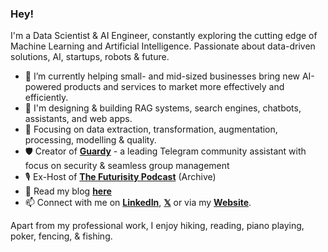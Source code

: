 ### Hey!

I'm a Data Scientist & AI Engineer, constantly exploring the cutting edge of Machine Learning and Artificial Intelligence. Passionate about data-driven solutions, AI, startups, robots & future.

- 🔭 I’m currently helping small- and mid-sized businesses bring new AI-powered products and services to market more effectively and efficiently.
- 🌱 I'm designing & building RAG systems, search engines, chatbots, assistants, and web apps.
- 🔎 Focusing on data extraction, transformation, augmentation, processing, modelling & quality.
- 🛡️ Creator of **[Guardy](https://t.me/GuardyShieldBot)** - a leading Telegram community assistant with focus on security & seamless group management
- 🎙️ Ex-Host of **[The Futurisity Podcast](https://archive.org/details/@vlad_yashin)** (Archive)
- 💬 Read my blog **[here](https://iamvladyashin.com/blog)**
- 📫 Connect with me on **[LinkedIn](https://www.linkedin.com/in/vlad-yashin/)**, **[𝕏](https://twitter.com/iamvladyashin)** or via my **[Website](https://iamvladyashin.com/)**.

Apart from my professional work, I enjoy hiking, reading, piano playing, poker, fencing, & fishing.
